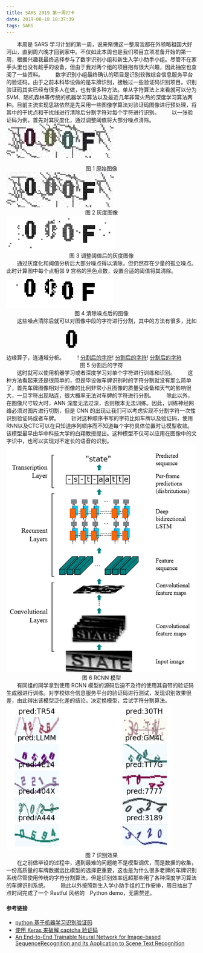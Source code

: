 ```yaml
---
title: SARS 2019 第一周打卡
date: 2019-08-18 18:37:39
tags: SARS
---
```

　　本周是 SARS 学习计划的第一周，说来惭愧这一整周我都在外领略祖国大好河山，直到周六晚才回到家中。不仅如此本周也是我们项目立项准备开始的第一周，根据兴趣我最终选择参与了数字识别小组和新生入学小助手小组。尽管不在家手头里也没有趁手的设备，但由于我对两个组的项目抱有很大兴趣，因此抽空也查阅了一些资料。
　　数字识别小组最终确认的项目是识别软微综合信息服务平台的验证码。由于之前本科毕设做的是车牌识别，接触过一些验证码识别项目。识别验证码其实已经有很多人在做，也有很多种方法。单从字符算法上来看就可以分为 SVM、随机森林等传统的机器学习算法以及最近几年非常火热的深度学习算法两种。目前主流实现思路依然是先采用一些图像学算法对验证码图像进行预处理，将其中的干扰点和干扰线进行清除后分割字符对每个字符进行识别。
　　以一张验证码为例，首先对其灰度化，通过调整阈值将大部分噪点清除。
![原始图像](/images/origin-captcha.png) <center>图 1 原始图像</center>
![灰度图像](/images/gray-captcha.png) <center>图 2 灰度图像</center>
![调整阈值后的灰度图像](/images/threashold-captcha.png) <center>图 3 调整阈值后的灰度图像</center>
　　通过灰度化和阈值分析后大部分噪点得以清除，但仍然存在少量的孤立噪点。此时计算图中每个点相邻 9 宫格的黑色点数，设置合适的阈值将其清除。
![清除噪点后的图像](/images/spotless-captcha.png) <center>图 4 清除噪点后的图像</center>
　　这些噪点清除后就可以对图像中段的字符进行分割，其中的方法有很多，比如边缘算子，连通域分析。
![分割后的字符](/images/captcha-slice1.png)!
[分割后的字符](/images/captcha-slice2.png)!
[分割后的字符](/images/captcha-slice3.png)!
[分割后的字符](/images/captcha-slice4.png)<center>图 5 分割后的字符</center>
　　这时就可以使用机器学习或者深度学习对单个字符进行训练和识别。
　　这种方法看起来还是很简单的，但是毕设做车牌识别时的字符分割就没有那么简单了，首先车牌图像相对于图像的比例非常小且图像的质量受设备和天气的影响很大，一旦字符出现粘连，很大概率无法对车牌的字符进行分割。
　　除此以外，在图像尺寸较大时，ANN 深度无法过深，否则根本无法训练。因此，训练神经网络必须对图片进行切割，但是 CNN 的出现让我们可以考虑实现不分割字符一次性识别验证码或者车牌。
　　针对这种顺序书写的字符比如车牌以及验证码，使用RNN以及CTC可以在只知道序列顺序而不知道每个字符具体位置时让模型收敛。该模型最早由华中科技大学的白翔教授提出。这种模型不仅可以应用在图像中的文字识中，也可以实现对不定长的语音的识别。
![RCNN 模型](/images/rcnn-model.png)<center>图 6 RCNN 模型</center>
　　有同组的同学拿到使用 RCNN 模型的源码后迫不及待的使用其自带的验证码生成器进行训练。对学校综合信息服务平台的验证码进行测试，发现识别效果很差，由此得出该模型泛化差的结论，决定换模型，尝试字符分割算法。
![识别效果](/images/rcnn-recognition.png)<center>图 7 识别效果</center>
　　在之前做毕设的过程中，遇到最难的问题绝不是模型调优，而是数据的收集，一份高质量的车牌数据远比模型的选择更重要，这也是为什么很多老牌的车牌识别系统尽管使用传统的字符分割算法，但是识别效率远超那些用了各种深度学习算法的车牌识别系统。
　　除此以外按照新生入学小助手组的工作安排，周日抽出了点时间完成了一个 Restful 风格的　Python demo，无需赘述。
#### 参考链接
- [python 基于机器学习识别验证码](https://blog.csdn.net/Neleuska/article/details/80040304)
- [使用 Keras 来破解 captcha 验证码](https://ypw.io/captcha/)
- [An End-to-End Trainable Neural Network for Image-based SequenceRecognition and Its Application to Scene Text Recognition](https://arxiv.org/pdf/1507.05717v1.pdf)
